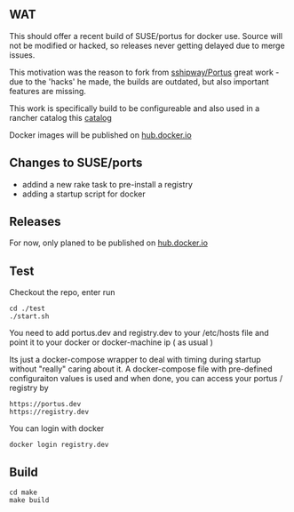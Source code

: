 ## WAT

This should offer a recent build of SUSE/portus for docker use. Source will not be modified or hacked, so releases never getting delayed due to merge issues.

This motivation was the reason to fork from [sshipway/Portus](https://github.com/sshipway/Portus) great work - due to the 'hacks' he made, the builds are outdated, but also important features are missing.

This work is specifically build to be configureable and also used in a rancher catalog this [catalog](https://github.com/EugenMayer/kontextwork-catalog/tree/master/templates/registry-slim)

Docker images will be published on [hub.docker.io](https://hub.docker.com/r/eugenmayer/portus/)

## Changes to SUSE/ports

- addind a new rake task to pre-install a registry
- adding a startup script for docker

## Releases

For now, only planed to be published on [hub.docker.io](https://hub.docker.com/r/eugenmayer/portus/)

## Test

Checkout the repo, enter run

```
cd ./test 
./start.sh
```

You need to add portus.dev and registry.dev to your /etc/hosts file and point it to your docker or docker-machine ip ( as usual )

Its just a docker-compose wrapper to deal with timing during startup without "really" caring about it.
A docker-compose file with pre-defined configuraiton values is used and when done, you can access your portus / registry by

```
https://portus.dev
https://registry.dev
```

You can login with docker

```
docker login registry.dev
```

## Build

```
cd make
make build
```
